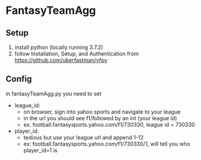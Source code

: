 # FantasyTeamAgg

## Setup
1. install python (locally running 3.7.2)
2. follow Installation, Setup, and Authentication from https://github.com/uberfastman/yfpy

## Config
in fantasyTeamAgg.py you need to set
* league_id:
	* on browser, sign into yahoo sports and navigate to your league
	* in the url you should see f1/followed by an int (your league id)
	* ex. football.fantasysports.yahoo.com/f1/730330, league id = 730330
* player_id:
	* tedious but use your league url and append 1-12
	* ex: football.fantasysports.yahoo.com/f1/730330/1, will tell you who player_id=1 is
